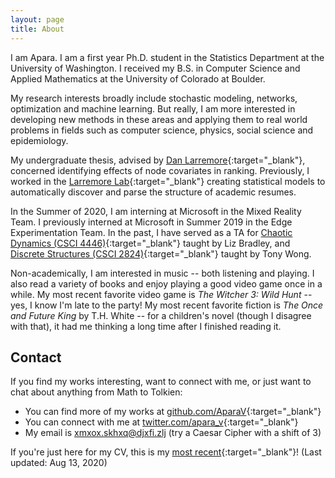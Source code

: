```yaml
---
layout: page
title: About
---
```


I am Apara. I am a first year Ph.D. student in the Statistics Department at the University of Washington. I received my B.S. in Computer Science and Applied Mathematics at the University of Colorado at Boulder.

My research interests broadly include stochastic modeling, networks, optimization and machine learning. But really, I am more interested in developing new methods in these areas and applying them to real world problems in fields such as computer science, physics, social science and epidemiology.

My undergraduate thesis, advised by [Dan Larremore](https://larremorelab.github.io/dan/){:target="_blank"}, concerned identifying effects of node covariates in ranking.
Previously, I worked in the [Larremore Lab](https://larremorelab.github.io/){:target="_blank"} creating statistical models to automatically discover and parse the structure of academic resumes.

In the Summer of 2020, I am interning at Microsoft in the Mixed Reality Team. I previously interned at Microsoft in Summer 2019 in the Edge Experimentation Team. In the past, I have served as a TA for [Chaotic Dynamics (CSCI 4446)](https://www.cs.colorado.edu/~lizb/chaos-course.html){:target="_blank"} taught by Liz Bradley, and [Discrete Structures (CSCI 2824)](https://github.com/chrisketelsen/CSCI2824-Discrete-Structures){:target="_blank"} taught by Tony Wong.

Non-academically, I am interested in music -- both listening and playing. I also read a variety of books and enjoy playing a good video game once in a while. My most recent favorite video game is _The Witcher 3: Wild Hunt_ -- yes, I know I'm late to the party! My most recent favorite fiction is _The Once and Future King_ by T.H. White -- for a children's novel (though I disagree with that), it had me thinking a long time after I finished reading it.

## Contact

If you find my works interesting, want to connect with me, or just want to chat about anything from Math to Tolkien:

* You can find more of my works at [github.com/AparaV](http://github.com/AparaV){:target="_blank"}
* You can connect with me at [twitter.com/apara_v](http://twitter.com/apara_v){:target="_blank"}
* My email is xmxox.skhxq@djxfi.zlj (try a Caesar Cipher with a shift of 3)

If you're just here for my CV, this is my [most recent](/assets/pdf/curriculum_vitae.pdf){:target="_blank"}! (Last updated: Aug 13, 2020)

